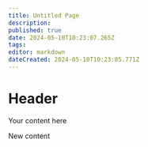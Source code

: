 ```yaml
---
title: Untitled Page
description: 
published: true
date: 2024-05-10T10:23:07.265Z
tags: 
editor: markdown
dateCreated: 2024-05-10T10:23:05.771Z
---
```


# Header
Your content here

New content